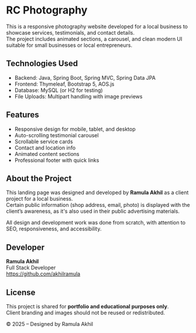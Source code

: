 # RC Photography

This is a responsive photography website developed for a local business to showcase services, testimonials, and contact details.  
The project includes animated sections, a carousel, and clean modern UI suitable for small businesses or local entrepreneurs.

## Technologies Used

- Backend: Java, Spring Boot, Spring MVC, Spring Data JPA
- Frontend: Thymeleaf, Bootstrap 5, AOS.js
- Database: MySQL (or H2 for testing)
- File Uploads: Multipart handling with image previews

## Features

- Responsive design for mobile, tablet, and desktop
- Auto-scrolling testimonial carousel
- Scrollable service cards
- Contact and location info
- Animated content sections
- Professional footer with quick links

## About the Project

This landing page was designed and developed by **Ramula Akhil** as a client project for a local business.  
Certain public information (shop address, email, photo) is displayed with the client’s awareness, as it's also used in their public advertising materials.

All design and development work was done from scratch, with attention to SEO, responsiveness, and accessibility.

## Developer

**Ramula Akhil**  
Full Stack Developer  
https://github.com/akhilramula

## License

This project is shared for **portfolio and educational purposes only**.  
Client branding and images should not be reused or redistributed.

© 2025 – Designed by Ramula Akhil
